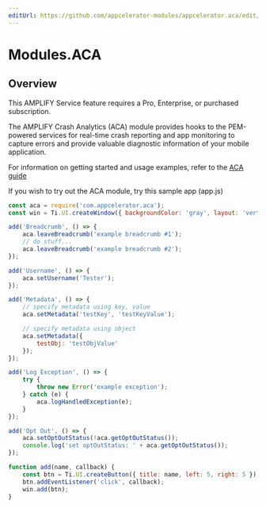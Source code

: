 ```yaml
---
editUrl: https://github.com/appcelerator-modules/appcelerator.aca/edit/master/apidoc/ACA.yml
---
```

# Modules.ACA

<TypeHeader/>

## Overview

<p class="note">This AMPLIFY Service feature requires a Pro, Enterprise, or purchased subscription.</p>

The AMPLIFY Crash Analytics (ACA) module provides hooks to the PEM-powered services for
real-time crash reporting and app monitoring to capture errors and provide valuable diagnostic
information of your mobile application.

For information on getting started and usage examples, refer to the
[ACA guide](https://docs.appcelerator.com/platform/latest/#!/guide/AMPLIFY_Crash_Analytics)

If you wish to try out the ACA module, try this sample app (app.js)

``` javascript
const aca = require('com.appcelerator.aca');
const win = Ti.UI.createWindow({ backgroundColor: 'gray', layout: 'vertical' });

add('Breadcrumb', () => {
    aca.leaveBreadcrumb('example breadcrumb #1');
    // do stuff...
    aca.leaveBreadcrumb('example breadcrumb #2');
});

add('Username', () => {
    aca.setUsername('Tester');
});

add('Metadata', () => {
    // specify metadata using key, value
    aca.setMetadata('testKey', 'testKeyValue');

    // specify metadata using object
    aca.setMetadata({
        testObj: 'testObjValue'
    });
});

add('Log Exception', () => {
    try {
        throw new Error('example exception');
    } catch (e) {
        aca.logHandledException(e);
    }
});

add('Opt Out', () => {
    aca.setOptOutStatus(!aca.getOptOutStatus());
    console.log('set optOutStatus: ' + aca.getOptOutStatus());
});

function add(name, callback) {
    const btn = Ti.UI.createButton({ title: name, left: 5, right: 5 });
    btn.addEventListener('click', callback);
    win.add(btn);
}
```

<ApiDocs/>
